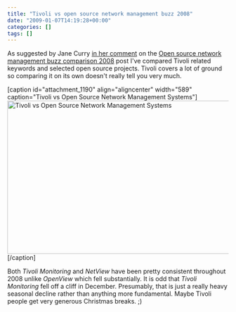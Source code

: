 ```yaml
---
title: "Tivoli vs open source network management buzz 2008"
date: "2009-01-07T14:19:28+00:00"
categories: []
tags: []
---
```


As suggested by Jane Curry <a href="http://techteapot.com/open-source-network-management-buzz-comparison-2008/comment-page-1/#comment-7092">in her comment</a> on the <a title="Permanent Link to Open source network management buzz comparison 2008" rel="bookmark" href="http://techteapot.com/open-source-network-management-buzz-comparison-2008/">Open source network management buzz comparison 2008</a> post I've compared Tivoli related keywords and selected open source projects. Tivoli covers a lot of ground so comparing it on its own doesn't really tell you very much.

[caption id="attachment_1190" align="aligncenter" width="589" caption="Tivoli vs Open Source Network Management Systems"]<img class="size-full wp-image-1190" title="Tivoli vs Open Source NMS" src="http://techteapot.com/wp-content/uploads/2009/01/tivoli-vs-open-source-nms.png" alt="Tivoli vs Open Source Network Management Systems" width="589" height="348" />[/caption]

Both <em>Tivoli Monitoring</em> and <em>NetView</em> have been pretty consistent throughout 2008 unlike <em>OpenView</em> which fell substantially. It is odd that <em>Tivoli Monitoring</em> fell off a cliff in December. Presumably, that is just a really heavy seasonal decline rather than anything more fundamental. Maybe Tivoli people get very generous Christmas breaks. ;)
